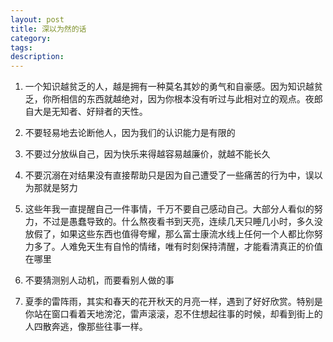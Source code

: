 ```yaml
---
layout: post
title: 深以为然的话
category: 
tags: 
description: 
---
```


1. 一个知识越贫乏的人，越是拥有一种莫名其妙的勇气和自豪感。因为知识越贫乏，你所相信的东西就越绝对，因为你根本没有听过与此相对立的观点。夜郎自大是无知者、好辩者的天性。

2. 不要轻易地去论断他人，因为我们的认识能力是有限的

3. 不要过分放纵自己，因为快乐来得越容易越廉价，就越不能长久

4. 不要沉溺在对结果没有直接帮助只是因为自己遭受了一些痛苦的行为中，误以为那就是努力

5. 这些年我一直提醒自己一件事情，千万不要自己感动自己。大部分人看似的努力，不过是愚蠢导致的。什么熬夜看书到天亮，连续几天只睡几小时，多久没放假了，如果这些东西也值得夸耀，那么富士康流水线上任何一个人都比你努力多了。人难免天生有自怜的情绪，唯有时刻保持清醒，才能看清真正的价值在哪里

6. 不要猜测别人动机，而要看别人做的事

7. 夏季的雷阵雨，其实和春天的花开秋天的月亮一样，遇到了好好欣赏。特别是你站在窗口看着天地滂沱，雷声滚滚，忍不住想起往事的时候，却看到街上的人四散奔逃，像那些往事一样。